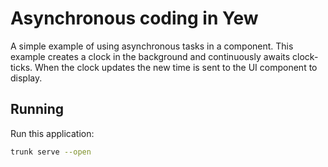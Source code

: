 # Asynchronous coding in Yew

A simple example of using asynchronous tasks in a component. This example creates a clock in the background and
continuously awaits clock-ticks. When the clock updates the new time is sent to the UI component to display.

## Running

Run this application:

```bash
trunk serve --open
```
